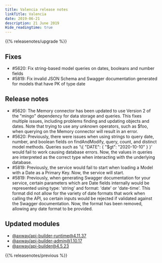 ```yaml
---
title: Valencia release notes
linkTitle: Valencia
date: 2019-06-21
description: 21 June 2019
Hide_readingtime: true
---
```


{{% releasenotes/upgrade %}}
## Fixes

* #5620: Fix string-based model queries on dates, booleans and number fields
* #5819: Fix invalid JSON Schema and Swagger documentation generated for models that have PK of type date

## Release notes

* #5620: The Memory connector has been updated to use Version 2 of the "mingo" dependency for data storage and queries. This fixes multiple issues, including problems finding and updating objects and dates. Note that trying to use any unknown operators, such as $foo, when querying on the Memory connector will result in an error.
* #5620: Previously, there were issues when using strings to query date, number, and boolean fields on findAndModify, query, count, and distinct model methods. Queries such as '\\{ "DATE": { "$gt": "2020-10-10" } }' would fail to work causing database errors. Now, the values in queries are interpreted as the correct type when interacting with the underlying database.
* #5819: Previously, the service would fail to start when loading a Model with a Date as a Primary Key. Now, the service will start.
* #5819: Previously, when generating Swagger documentation for your service, certain parameters which are Date fields internally would be represented using type: 'string' and format: 'date' or 'date-time'. This format did not allow for the variety of date formats that work when calling the API, so certain inputs would be rejected if validated against the Swagger documentation. Now, the format has been removed, allowing any date format to be provided.

## Updated modules

* [@axway/api-builder-runtime@4.11.37](https://www.npmjs.com/package/@axway/api-builder-runtime/v/4.11.37)
* [@axway/api-builder-admin@1.10.17](https://www.npmjs.com/package/@axway/api-builder-admin/v/1.10.17)
* [@axway/api-builder@4.5.23](https://www.npmjs.com/package/@axway/api-builder/v/4.5.23)

{{% releasenotes/previous %}}
